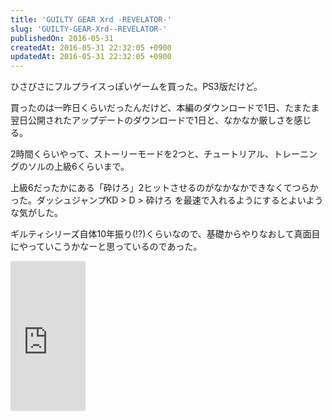 ```yaml
---
title: 'GUILTY GEAR Xrd -REVELATOR-'
slug: 'GUILTY-GEAR-Xrd--REVELATOR-'
publishedOn: 2016-05-31
createdAt: 2016-05-31 22:32:05 +0900
updatedAt: 2016-05-31 22:32:05 +0900
---
```

ひさびさにフルプライスっぽいゲームを買った。PS3版だけど。

買ったのは一昨日くらいだったんだけど、本編のダウンロードで1日、たまたま翌日公開されたアップデートのダウンロードで1日と、なかなか厳しさを感じる。

2時間くらいやって、ストーリーモードを2つと、チュートリアル、トレーニングのソルの上級6くらいまで。

上級6だったかにある「砕けろ」2ヒットさせるのがなかなかできなくてつらかった。ダッシュジャンプKD > D > 砕けろ を最速で入れるようにするとよいような気がした。

ギルティシリーズ自体10年振り(!?)くらいなので、基礎からやりなおして真面目にやっていこうかなーと思っているのであった。

<iframe src="https://rcm-fe.amazon-adsystem.com/e/cm?lt1=_blank&bc1=000000&IS2=1&bg1=FFFFFF&fc1=000000&lc1=0000FF&t=shucreamnet-22&o=9&p=8&l=as4&m=amazon&f=ifr&ref=ss_til&asins=B01AVQD9SW" style="width:120px;height:240px;" scrolling="no" marginwidth="0" marginheight="0" frameborder="0"></iframe>
